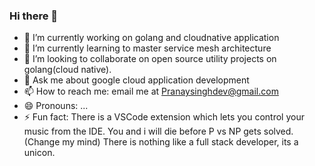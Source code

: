 ### Hi there 👋


- 🔭 I’m currently working on golang and cloudnative application
- 🌱 I’m currently learning to master service mesh architecture
- 👯 I’m looking to collaborate on open source utility projects on golang(cloud native).
- 💬 Ask me about google cloud application development
- 📫 How to reach me: email me at Pranaysinghdev@gmail.com
- 😄 Pronouns: ...
- ⚡ Fun fact: 
    There is a VSCode extension which lets you control your music from the IDE.
    You and i will die before P vs NP gets solved. (Change my mind)
    There is nothing like a full stack developer, its a unicon.

